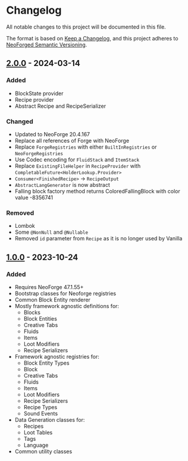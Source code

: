 # Changelog

All notable changes to this project will be documented in this file.

The format is based on [Keep a Changelog](https://keepachangelog.com/en/1.1.0/), and this project adheres to [NeoForged Semantic Versioning](https://docs.neoforged.net/docs/gettingstarted/versioning).

## [2.0.0](https://github.com/NovaMachina-Mods/NovaCore/compare/v1.0.0...v2.0.0) - 2024-03-14

### Added
- BlockState provider
- Recipe provider
- Abstract Recipe and RecipeSerializer

### Changed
- Updated to NeoForge 20.4.167
- Replace all references of Forge with NeoForge
- Replace `ForgeRegistries` with either `BuiltInRegistries` or `NeoForgeRegistries`
- Use Codec encoding for `FluidStack` and `ItemStack`
- Replace `ExistingFileHelper` in `RecipeProvider` with `CompletableFuture<HolderLookup.Provider>`
- `Consumer<FinishedRecipe>` -> `RecipeOutput`
- `AbstractLangGenerator` is now abstract
- Falling block factory method returns ColoredFallingBlock with color value -8356741

### Removed
- Lombok
- Some `@NonNull` and `@Nullable`
- Removed `id` parameter from `Recipe` as it is no longer used by Vanilla

## [1.0.0](https://github.com/NovaMachina-Mods/NovaCore/compare/v1.0.0) - 2023-10-24

### Added

- Requires NeoForge 47.1.55+
- Bootstrap classes for Neoforge registries
- Common Block Entity renderer
- Mostly framework agnostic definitions for:
  - Blocks
  - Block Entities
  - Creative Tabs
  - Fluids
  - Items
  - Loot Modifiers
  - Recipe Serializers
- Framework agnostic registries for:
  - Block Entity Types
  - Block
  - Creative Tabs
  - Fluids
  - Items
  - Loot Modifiers
  - Recipe Serializers
  - Recipe Types
  - Sound Events
- Data Generation classes for:
  - Recipes
  - Loot Tables
  - Tags
  - Language
- Common utility classes
